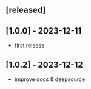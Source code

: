 ## [released]

## [1.0.0] - 2023-12-11

- first release

## [1.0.2] - 2023-12-12

- improve docs & deepsource
